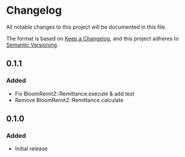 # Changelog
All notable changes to this project will be documented in this file.

The format is based on [Keep a Changelog](https://keepachangelog.com/en/1.0.0/),
and this project adheres to [Semantic
Versioning](https://semver.org/spec/v2.0.0.html).

## 0.1.1
### Added
- Fix BloomRemit2::Remittance.execute & add test
- Remove BloomRemit2::Remittance.calculate

## 0.1.0
### Added
- Initial release
